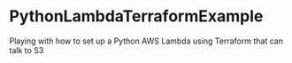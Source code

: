 # PythonLambdaTerraformExample
Playing with how to set up a Python AWS Lambda using Terraform that can talk to S3
